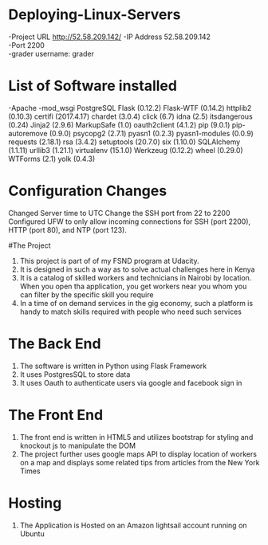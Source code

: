 # Deploying-Linux-Servers

-Project URL http://52.58.209.142/
-IP Address 52.58.209.142  
-Port 2200  
-grader username: grader  

# List of Software installed
-Apache
-mod_wsgi
PostgreSQL
Flask (0.12.2)
Flask-WTF (0.14.2)
httplib2 (0.10.3)
certifi (2017.4.17)
chardet (3.0.4)
click (6.7)
idna (2.5)
itsdangerous (0.24)
Jinja2 (2.9.6)
MarkupSafe (1.0)
oauth2client (4.1.2)
pip (9.0.1)
pip-autoremove (0.9.0)
psycopg2 (2.7.1)
pyasn1 (0.2.3)
pyasn1-modules (0.0.9)
requests (2.18.1)
rsa (3.4.2)
setuptools (20.7.0)
six (1.10.0)
SQLAlchemy (1.1.11)
urllib3 (1.21.1)
virtualenv (15.1.0)
Werkzeug (0.12.2)
wheel (0.29.0)
WTForms (2.1)
yolk (0.4.3)

# Configuration Changes

Changed Server time to UTC
Change the SSH port from 22 to 2200
Configured UFW to only allow incoming connections for SSH (port 2200), HTTP (port 80), and NTP (port 123).




#The Project

1) This project is part of of my FSND program at Udacity. 
2) It is designed in such a way as to solve actual challenges here in Kenya
3) It is a catalog of skilled workers and technicians in Nairobi by location. When you open tha application, you get 
    workers near you whom you can filter by the specific skill you require
4) In a time of on demand services in the gig economy, such a platform is handy to match skills required with people who need such services

# The Back End

1) The software is written in Python using Flask Framework
2) It uses PostgresSQL to store data
3) It uses Oauth to authenticate users via google and facebook sign in

# The Front End

1) The front end is written in HTML5 and utilizes bootstrap for styling and knockout js to manipulate the DOM
2) The project further uses google maps API to display location of workers on a map and displays some related tips from articles from the New York Times

# Hosting
1) The Application is Hosted on an Amazon lightsail account running on Ubuntu
